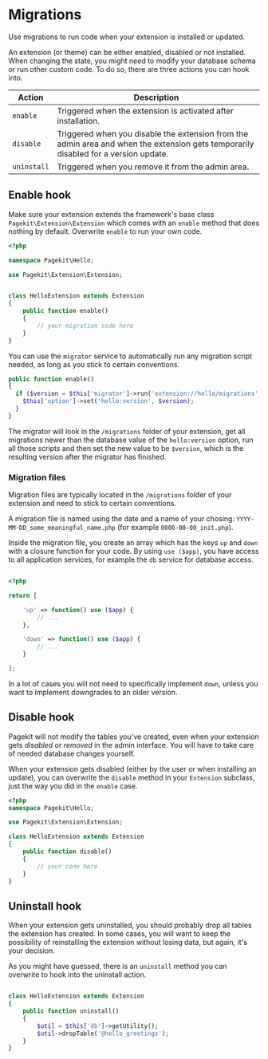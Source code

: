 # Migrations

<p class="uk-article-lead">Use migrations to run code when your extension is installed or updated.</p>

An extension (or theme) can be either enabled, disabled or not installed.
When changing the state, you might need to modify your database schema or run
other custom code. To do so, there are three actions you can hook into.

| Action | Description |
|--------|-------------|
| `enable`     | Triggered when the extension is activated after installation. |
| `disable`    | Triggered when you disable the extension from the admin area and when the extension gets temporarily disabled for a version update. |
| `uninstall`  | Triggered when you remove it from the admin area. |

## Enable hook

Make sure your extension extends the framework's base class
`Pagekit\Extension\Extension` which comes with an `enable` method that does
nothing by default. Overwrite `enable` to run your own code.

```php
<?php

namespace Pagekit\Hello;

use Pagekit\Extension\Extension;


class HelloExtension extends Extension
{
    public function enable()
    {
        // your migration code here
    }
}
```

You can use the `migrator` service to
automatically run any migration script needed, as long as you stick to certain
conventions.

```php
public function enable()
{
  if ($version = $this['migrator']->run('extension://hello/migrations', $this['option']->get('hello:version'))) {
    $this['option']->set('hello:version', $version);
  }
}
```

The migrator will look in the `/migrations` folder of your extension, get all
migrations newer than the database value of the `hello:version` option,
run all those scripts and then set the new value to be `$version`, which is the
resulting version after the migrator has finished.

### Migration files

Migration files are typically located in the `/migrations` folder of your
extension and need to stick to certain conventions.

A migration file is named using the date and a name of your chosing:
`YYYY-MM-DD_some_meaningful_name.php` (for example `0000-00-00_init.php`).

Inside the migration file, you create an array which has the keys `up` and `down` with a closure function for your code. By using `use ($app)`, you have access to all application services, for example the `db` service for database access.

```php

<?php

return [

    'up' => function() use ($app) {
        // ...
    },

    'down' => function() use ($app) {
        // ...
    }

];

```

In a lot of cases you will not need to specifically implement `down`, unless you want to implement downgrades to an older version.

## Disable hook

Pagekit will not modify the tables you've created, even when your extension
gets *disabled* or *removed* in the admin interface. You will have to take
care of needed database changes yourself.

When your extension gets disabled (either by the user or when installing an
update), you can overwrite the `disable` method in
your `Extension` subclass, just the way you did in the `enable` case.

```php
<?php
namespace Pagekit\Hello;

use Pagekit\Extension\Extension;

class HelloExtension extends Extension
{
    public function disable()
    {
        // your code here
    }
}
```

## Uninstall hook

When your extension gets uninstalled, you should probably drop all tables the
extension has created. In some cases, you will want to keep the possibility
of reinstalling the extension without losing data, but again, it's your
decision.

As you might have guessed, there is an `uninstall` method you can overwrite to
hook into the uninstall action.

```php

class HelloExtension extends Extension
{
    public function uninstall()
    {
        $util = $this['db']->getUtility();
        $util->dropTable('@hello_greetings');
    }
}
```
